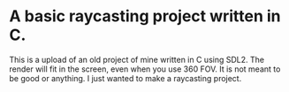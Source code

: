 # A basic raycasting project written in C.
This is a upload of an old project of mine written in C using SDL2.
The render will fit in the screen, even when you use 360 FOV.
It is not meant to be good or anything. I just wanted to make a raycasting project.
